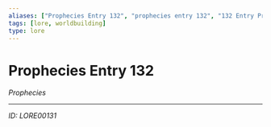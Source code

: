 ```yaml
---
aliases: ["Prophecies Entry 132", "prophecies entry 132", "132 Entry Prophecies"]
tags: [lore, worldbuilding]
type: lore
---
```


# Prophecies Entry 132

*Prophecies*

---
*ID: LORE00131*
